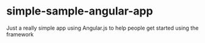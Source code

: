 simple-sample-angular-app
=========================

Just a really simple app using Angular.js to help people get started using the framework
